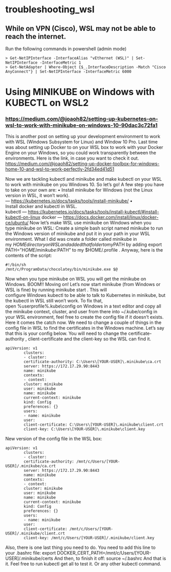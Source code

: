 # troubleshooting_wsl

## While on VPN (Cisco), WSL may not be able to reach the internet.
Run the following commands in powershell (admin mode)
```
> Get-NetIPInterface -InterfaceAlias "vEthernet (WSL)" | Set-NetIPInterface -InterfaceMetric 1
> Get-NetAdapter | Where-Object {$_.InterfaceDescription -Match "Cisco AnyConnect"} | Set-NetIPInterface -InterfaceMetric 6000
```

# Using MINIKUBE on Windows with KUBECTL on WSL2
### https://medium.com/@joaoh82/setting-up-kubernetes-on-wsl-to-work-with-minikube-on-windows-10-90dac3c72fa1
This is another post on setting up your development environment to work with WSL (Windows Subsystem for Linux) and Window 10 Pro.
Last time was about setting up Docker to on your WSL box to work with your Docker Engine on your Windows, so you could work transparently between the environments. Here is the link, in case you want to check it out.
https://medium.com/@joaoh82/setting-up-docker-toolbox-for-windows-home-10-and-wsl-to-work-perfectly-2fd34ed41d51

Now we are tackling kubectl and minikube and make kubectl on your WSL to work with minikube on you Windows 10. So let’s go!
A few step you have to take on your own are:
	• Install minikube for Windows (not the Linux version in WSL, it won’t work). — https://kubernetes.io/docs/tasks/tools/install-minikube/
	• Install docker and kubectl in WSL.
kubectl — https://kubernetes.io/docs/tasks/tools/install-kubectl/#install-kubectl-on-linux
docker — https://docs.docker.com/install/linux/docker-ce/ubuntu/
Now let’s make WSL use minikube on Windows when you type minikube on WSL:
Create a simple bash script named minikube to run the Windows version of minikube and put it in your path in your WSL environment. What I did was create a folder called minikube in my $HOME directory on WSL and added that folder to my $PATH by adding export PATH=”$HOME/minikube:$PATH” to my $HOME/.profile . Anyway, here is the contents of the script:
```
#!/bin/sh
/mnt/c/ProgramData/chocolatey/bin/minikube.exe $@
```
Now when you type minikube on WSL you will get the minikube on Windows. BOOM!!
Moving on!
Let’s now start minikube (from Windows or WSL is fine) by running minikube start . This will configure Windows kubectl to be able to talk to Kubernetes in minikube, but the kubectl in WSL still won’t work. To fix that, open %userprofile%\.kube\config on Windows in a text editor and copy all the minikube context, cluster, and user from there into ~/.kube/config in your WSL environment, feel free to create the config file if it doesn’t exists.
Here it comes the catch now. We need to change a couple of things in the config file in WSL to find the certificates in the Windows machine.
Let’s say that this is your config below. You will need to change the certificate-authority , client-certificate and the client-key so the WSL can find it.
```
apiVersion: v1
		clusters:
		- cluster:
		certificate-authority: C:\Users\[YOUR-USER]\.minikube\ca.crt
		server: https://172.17.29.90:8443
		name: minikube
		contexts:
		- context:
		cluster: minikube
		user: minikube
		name: minikube
		current-context: minikube
		kind: Config
		preferences: {}
		users:
		- name: minikube
		user:
		client-certificate: C:\Users\[YOUR-USER]\.minikube\client.crt
		client-key: C:\Users\[YOUR-USER]\.minikube\client.key
```
New version of the config file in the WSL box:
```
apiVersion: v1
		clusters:
		- cluster:
		certificate-authority: /mnt/c/Users/[YOUR-USER]/.minikube/ca.crt
		server: https://172.17.29.90:8443
		name: minikube
		contexts:
		- context:
		cluster: minikube
		user: minikube
		name: minikube
		current-context: minikube
		kind: Config
		preferences: {}
		users:
		- name: minikube
		user:
		client-certificate: /mnt/c/Users/[YOUR-USER]/.minikube/client.crt
		client-key: /mnt/c/Users/[YOUR-USER]/.minikube/client.key
```	
Also, there is one last thing you need to do. You need to add this line to your .bashrc file:
export DOCKER_CERT_PATH=/mnt/c/Users/[YOUR-USER]/.minikube/certs
And then, to finish it off: source ~/.bashrc
And that is it. Feel free to run kubectl get all to test it. Or any other kubectl command.
